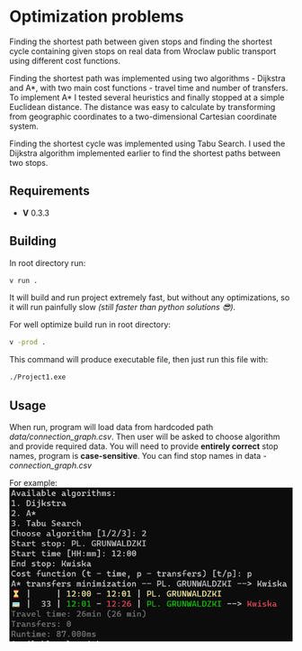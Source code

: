 # **Optimization problems**
Finding the shortest path between given stops and finding the shortest cycle containing given stops on real data from Wroclaw public transport using different cost functions.

Finding the shortest path was implemented using two algorithms - Dijkstra and A*, with two main cost functions - travel time and number of transfers. To implement A* I tested several heuristics and finally stopped at a simple Euclidean distance. The distance was easy to calculate by transforming from geographic coordinates to a two-dimensional Cartesian coordinate system.

Finding the shortest cycle was implemented using Tabu Search. I used the Dijkstra algorithm implemented earlier to find the shortest paths between two stops.

## Requirements
* **V** 0.3.3

## Building
In root directory run:
```sh
v run .
```
It will build and run project extremely fast, but without any optimizations, so it will run painfully slow *(still faster than python solutions 😎)*.

For well optimize build run in root directory:
```sh
v -prod .
```
This command will produce executable file, then just run this file with:

```sh
./Project1.exe
```

## Usage
When run, program will load data from hardcoded path _data/connection_graph.csv_.
Then user will be asked to choose algorithm and provide required data.
You will need to provide **entirely correct** stop names, program is **case-sensitive**. You can find stop names in data - _connection_graph.csv_

For example:  
![example](./docs/example.png)
